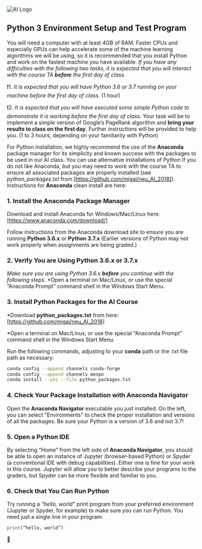 ![AI Logo](https://github.com/migai/neu_AI_2018/blob/master/2018_NEU_AI_Banner.jpg "AI Logo") 
## Python 3 Environment Setup and Test Program

You will need a computer with at least 4GB of RAM.  Faster CPUs and especially GPUs can help accelerate some of the machine learning algorithms we will be using, so it is recommended that you install Python and work on the fastest machine you have available.  *If you have any difficulties with the following two tasks, it is expected that you will interact with the course TA **before** the first day of class.*

:exclamation:1. *It is expected that you will have Python 3.6 or 3.7 running on your machine before the first day of class.*  (1 hour)

:exclamation:2. *It is expected that you will have executed some simple Python code to demonstrate it is working before the first day of class.*  Your task will be to implement a simple version of Google’s PageRank algorithm and **bring your results to class on the first day**.  Further instructions will be provided to help you. (1 to 3 hours, depending on your familiarity with Python)

For Python installation, we highly recommend the use of the **Anaconda** package manager for its simplicity and known success with the packages to be used in our AI class.  You can use alternative installations of Python if you do not like Anaconda, but you may need to work with the course TA to ensure all associated packages are properly installed (see *python_packages.txt* from [https://github.com/migai/neu_AI_2018]).  
Instructions for **Anaconda** clean install are here:

### 1. Install the **Anaconda** Package Manager
Download and install Anaconda for Windows/Mac/Linux here:  [https://www.anaconda.com/download/]

Follow instructions from the Anaconda download site to ensure you are running **Python 3.6.x** or **Python 3.7.x**
(Earlier versions of Python may not work properly when assignments are being graded.) 

### 2. Verify You are Using Python 3.6.x or 3.7.x
*Make sure you are using Python 3.6.x **before** you continue with the following steps.*
*Open a terminal on Mac/Linux, or use the special “Anaconda Prompt” command shell in the Windows Start Menu.

### 3. Install Python Packages for the AI Course
  *Download **python_packages.txt** from here: [https://github.com/migai/neu_AI_2018]
  
  *Open a terminal on Mac/Linux, or use the special “Anaconda Prompt” command shell in the Windows Start Menu.
  
  Run the following commands, adjusting to your **conda** path or the .txt file path as necessary:
  ```bash
  conda config --append channels conda-forge
  conda config --append channels menpo
  conda install --yes --file python_packages.txt
  ```
      
### 4. Check Your Package Installation with **Anaconda Navigator**
Open the **Anaconda Navigator** executable you just installed.  On the left, you can select "Environments" to check the proper installation and versions of all the packages.  Be sure your Python is a version of 3.6 and not 3.7!

### 5. Open a Python IDE
By selecting “Home” from the left side of **Anaconda Navigator**, you should be able to open an instance of Jupyter (browser-based Python) or Spyder (a conventional IDE with debug capabilities).  Either one is fine for your work in this course.  Jupyter will allow you to better describe your programs to the graders, but Spyder can be more flexible and familiar to you.

### 6. Check that You Can Run Python
Try running a *“hello, world”* print program from your preferred environment (Jupyter or Spyder, for example) to make sure you can run Python.  You need just a single line in your program:
```python
print(“hello, world”)
```
:checkered_flag:
